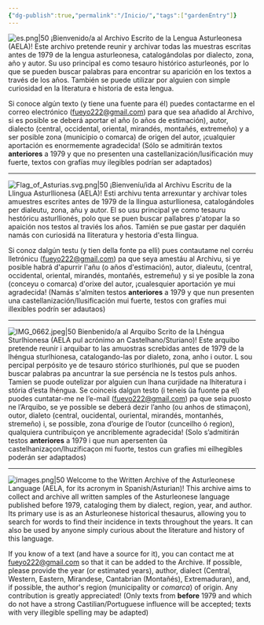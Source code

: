 ```yaml
---
{"dg-publish":true,"permalink":"/Inicio/","tags":["gardenEntry"]}
---
```




![es.png|50](/img/user/zzzzzzmedia/es.png)
¡Bienvenido/a al Archivo Escrito de la Lengua Asturleonesa (AELA)! 
Este archivo pretende reunir y archivar todas las muestras escritas antes de 1979 de la lengua asturleonesa, catalogándolas por dialecto, zona, año y autor.
Su uso principal es como tesauro histórico asturleonés, por lo que se pueden buscar palabras para encontrar su aparición en los textos a través de los años. También se puede utilizar por alguien con simple curiosidad en la literatura e historia de esta lengua.

Si conoce algún texto (y tiene una fuente para él) puedes contactarme en el correo electrónico (fueyo222@gmail.com) para que sea añadido al Archivo, si es posible se deberá aportar el año (o años de estimación), autor, dialecto (central, occidental, oriental, mirandés, montañés, extremeño) y a ser posible zona (municipio o comarca) de origen del autor, ¡cualquier aportación es enormemente agradecida! (Sólo se admitirán textos **anteriores** a 1979 y que no presenten una castellanización/lusificación muy fuerte, textos con grafías muy ilegibles podrían ser adaptados)


---


![Flag_of_Asturias.svg.png|50](/img/user/zzzzzzmedia/Flag_of_Asturias.svg.png)
¡Bienveníu/ida al Archivu Escritu de la Llingua Asturllionesa (AELA)!
Esti archivu tenta arrexuntar y archivar toles amuestres escrites antes de 1979 de la llingua asturllionesa, catalogándoles per dialeutu, zona, añu y autor.
El so usu principal ye como tesauru hestóricu asturllionés, polo que se puen buscar pallabres p'atopar la so apaición nos testos al traviés los años. Tamién se pue gastar per daquién namás con curiosidá na lliteratura y hestoria d'esta llingua.

Si conoz dalgún testu (y tien della fonte pa elli) pues contautame nel corréu lletrónicu (fueyo222@gmail.com) pa que seya amestáu al Archivu, si ye posible habrá d'apurrir l'añu (o años d'estimación), autor, dialeutu, (central, occidental, oriental, mirandés, montañés, estremeñu) y si ye posible la zona (conceyu o comarca) d'orixe del autor, 
¡cualesquier aportación ye mui agradecida! (Namás s'almiten testos **anteriores** a 1979 y que nun presenten una castellanización/llusificación mui fuerte, testos con grafíes mui illexibles podrín ser adautaos)

---

![IMG_0662.jpeg|50](/img/user/zzzzzzmedia/IMG_0662.jpeg)
Bienbenido/a al Arquibo Scrito de la Lhéngua Sturlhionesa (AELA pul acrónimo an Castelhano/Sturiano)! Este arquibo pretende reunir i arquibar to las amuostras screbidas antes de 1979 de la lhéngua sturlhionesa, catalogando-las por dialeto, zona, anho i outor. L sou percipal perpósito ye de tesauro stórico sturlhionés, pul que se puoden buscar palabras pa ancuntrar la sue perséncia ne ls testos puls anhos. Tamien se puode outelizar por alguien cun lhana curjidade na lhiteratura i stória d’esta lhéngua. Se coinceis dalgun testo (i teneis ũa fuonte pa el) puodes cuntatar-me ne l’e-mail (fueyo222@gmail.com) pa que seia puosto ne l’Arquibo, se ye possible se deberá dezir l’anho (ou anhos de stimaçon), outor, dialeto (central, oucidental, ouriental, mirandés, montanhés, stremeño) i, se possible, zona d’ourige de l’outor (cunceilho ó region), qualquiera cuntribuiçon ye ancriblemente agradecida! (Solo s’admitirán testos **anteriores** a 1979 i que nun apersenten ũa castelhanizaçon/lhuzificaçon mi fuorte, testos cun grafies mi eilhegibles poderán ser adaptados)

---

![images.png|50](/img/user/zzzzzzmedia/images.png)
Welcome to the Written Archive of the Asturleonese Language (AELA, for its acronym in Spanish/Asturian)!
This archive aims to collect and archive all written samples of the Asturleonese language published before 1979, cataloging them by dialect, region, year, and author.
Its primary use is as an Asturleonese historical thesaurus, allowing you to search for words to find their incidence in texts throughout the years. It can also be used by anyone simply curious about the literature and history of this language.

If you know of a text (and have a source for it), you can contact me at fueyo222@gmail.com so that it can be added to the Archive. If possible, please provide the year (or estimated years), author, dialect (Central, Western, Eastern, Mirandese, Cantabrian (Montañés), Extremaduran), and, if possible, the author's region (municipality or *comarca*) of origin. Any contribution is greatly appreciated! (Only texts from **before** 1979 and which do not have a strong Castilian/Portuguese influence will be accepted; texts with very illegible spelling may be adapted)
